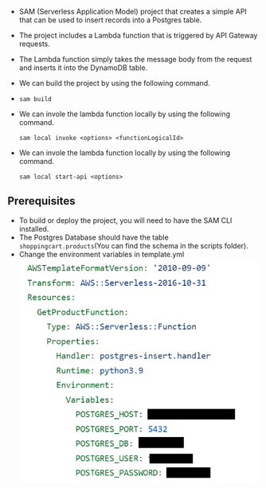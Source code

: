 
* SAM (Serverless Application Model) project that creates a simple API that can be used to insert records into a Postgres table. 
* The project includes a Lambda function that is triggered by API Gateway requests. 
* The Lambda function simply takes the message body from the request and inserts it into the DynamoDB table.
* We can build the project by using the following command.
* 
  ```shell
  sam build
  ```
* We can invole the lambda function locally by using the following command.

  ```shell
  sam local invoke <options> <functionLogicalId>
  ```  
 * We can invole the lambda function locally by using the following command.
 
    ```shell
    sam local start-api <options>
    ```
## Prerequisites
  * To build or deploy the project, you will need to have the SAM CLI installed. 
  * The Postgres Database should have the table `shoppingcart.products`(You can find the schema in the scripts folder).
  * Change the environment variables in template.yml
    ![template](/images/sam-api-post/image-1.png)
